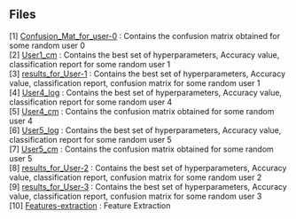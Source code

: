 ## Files

[1] [Confusion_Mat_for_user-0](https://github.com/caped-crusader16/CSE523-Machine-Learning-Team-Gryffindor/blob/main/Results/Confusion_Mat_for_user-0.png) : Contains the confusion matrix obtained for some random user 0 <br/>
[2] [User1_cm](https://github.com/caped-crusader16/CSE523-Machine-Learning-Team-Gryffindor/blob/main/Results/User1_cm.jpg) : Contains the best set of hyperparameters, Accuracy value, classification report for some random user 1 <br/>
[3] [results_for_User-1](https://github.com/caped-crusader16/CSE523-Machine-Learning-Team-Gryffindor/blob/main/Results/results_for_User-1.png) : Contains the best set of hyperparameters, Accuracy value, classification report, confusion matrix for some random user 1<br/>
[4] [User4_log](https://github.com/caped-crusader16/CSE523-Machine-Learning-Team-Gryffindor/blob/main/Results/User4_log.jpg) : Contains the best set of hyperparameters, Accuracy value, classification report for some random user 4<br/>
[5] [User4_cm](https://github.com/caped-crusader16/CSE523-Machine-Learning-Team-Gryffindor/blob/main/Results/User4_cm.jpg) : Contains the confusion matrix obtained for some random user 4<br/>
[6] [User5_log](https://github.com/caped-crusader16/CSE523-Machine-Learning-Team-Gryffindor/blob/main/Results/User5_log.jpg) : Contains the best set of hyperparameters, Accuracy value, classification report for some random user 5<br/>
[7] [User5_cm](https://github.com/caped-crusader16/CSE523-Machine-Learning-Team-Gryffindor/blob/main/Results/User5_cm.jpg) : Contains the confusion matrix obtained for some random user 5<br/>
[8] [results_for_User-2](https://github.com/caped-crusader16/CSE523-Machine-Learning-Team-Gryffindor/blob/main/Results/results_for_User-2.png) : Contains the best set of hyperparameters, Accuracy value, classification report, confusion matrix for some random user 2<br/>
[9] [results_for_User-3](https://github.com/caped-crusader16/CSE523-Machine-Learning-Team-Gryffindor/blob/main/Results/results_for_User-3.png) : Contains the best set of hyperparameters, Accuracy value, classification report, confusion matrix for some random user 3<br/>
[10] [Features-extraction](https://github.com/caped-crusader16/CSE523-Machine-Learning-Team-Gryffindor/blob/main/Results/Feature_extraction.png) : Feature Extraction<br/>

